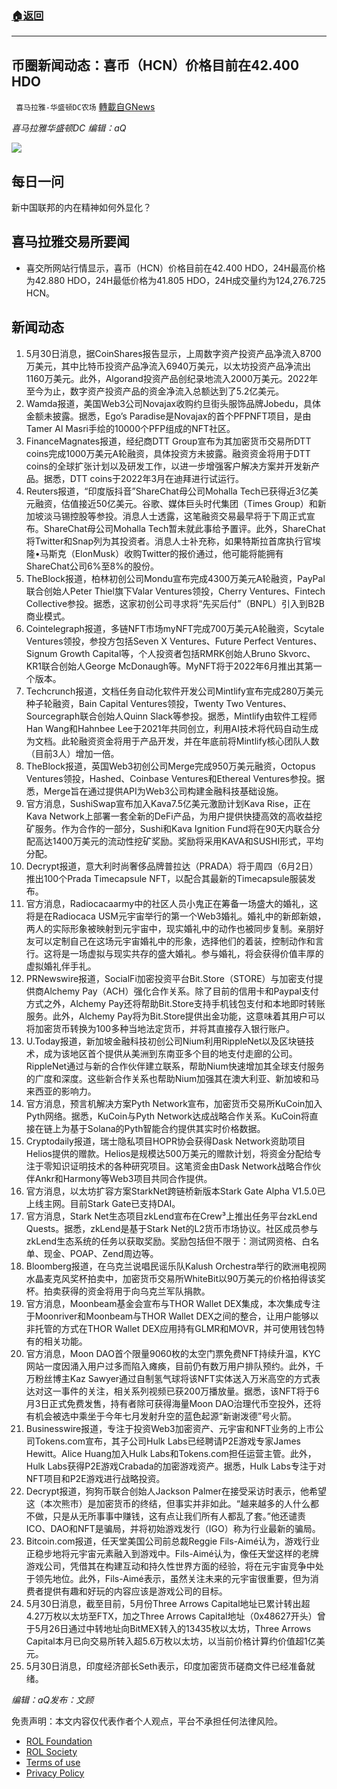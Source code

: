 ###  [:house:返回](README.md)
---


## 币圈新闻动态：喜币（HCN）价格目前在42.400 HDO
` 喜马拉雅-华盛顿DC农场` [轉載自GNews](https://gnews.org/zh-hans/2634333/)

*喜马拉雅华盛顿DC 编辑：aQ*
 
![](http://himalayawashingtondc.org/wp-content/uploads/2021/07/ScreenShot-2021-07-31-at-16.20.22@2x.png)

## 每日一问

新中国联邦的内在精神如何外显化？

## 喜马拉雅交易所要闻

- 喜交所网站行情显示，喜币（HCN）价格目前在42.400 HDO，24H最高价格为42.880 HDO，24H最低价格为41.805 HDO，24H成交量约为124,276.725 HCN。

## 新闻动态

1. 5月30日消息，据CoinShares报告显示，上周数字资产投资产品净流入8700万美元，其中比特币投资产品净流入6940万美元，以太坊投资产品净流出1160万美元。此外，Algorand投资产品创纪录地流入2000万美元。2022年至今为止，数字资产投资产品的资金净流入总额达到了5.2亿美元。
2. Wamda报道，美国Web3公司Novajax收购约旦街头服饰品牌Jobedu，具体金额未披露。据悉，Ego’s Paradise是Novajax的首个PFPNFT项目，是由Tamer Al Masri手绘的10000个PFP组成的NFT社区。
3. FinanceMagnates报道，经纪商DTT Group宣布为其加密货币交易所DTT coins完成1000万美元A轮融资，具体投资方未披露。融资资金将用于DTT coins的全球扩张计划以及研发工作，以进一步增强客户解决方案并开发新产品。据悉，DTT coins于2022年3月在迪拜进行试运行。
4. Reuters报道，“印度版抖音”ShareChat母公司Mohalla Tech已获得近3亿美元融资，估值接近50亿美元。谷歌、媒体巨头时代集团（Times Group）和新加坡淡马锡控股等参投。消息人士透露，这笔融资交易最早将于下周正式宣布。ShareChat母公司Mohalla Tech暂未就此事给予置评。此外，ShareChat将Twitter和Snap列为其投资者。消息人士补充称，如果特斯拉首席执行官埃隆•马斯克（ElonMusk）收购Twitter的报价通过，他可能将能拥有ShareChat公司6%至8%的股份。
5. TheBlock报道，柏林初创公司Mondu宣布完成4300万美元A轮融资，PayPal联合创始人Peter Thiel旗下Valar Ventures领投，Cherry Ventures、Fintech Collective参投。据悉，这家初创公司寻求将“先买后付”（BNPL）引入到B2B商业模式。
6. Cointelegraph报道，多链NFT市场myNFT完成700万美元A轮融资，Scytale Ventures领投，参投方包括Seven X Ventures、Future Perfect Ventures、Signum Growth Capital等，个人投资者包括RMRK创始人Bruno Skvorc、KR1联合创始人George McDonaugh等。MyNFT将于2022年6月推出其第一个版本。
7. Techcrunch报道，文档任务自动化软件开发公司Mintlify宣布完成280万美元种子轮融资，Bain Capital Ventures领投，Twenty Two Ventures、Sourcegraph联合创始人Quinn Slack等参投。据悉，Mintlify由软件工程师Han Wang和Hahnbee Lee于2021年共同创立，利用AI技术将代码自动生成为文档。此轮融资资金将用于产品开发，并在年底前将Mintlify核心团队人数（目前3人）增加一倍。
8. TheBlock报道，英国Web3初创公司Merge完成950万美元融资，Octopus Ventures领投，Hashed、Coinbase Ventures和Ethereal Ventures参投。据悉，Merge旨在通过提供API为Web3公司构建金融科技基础设施。
9. 官方消息，SushiSwap宣布加入Kava7.5亿美元激励计划Kava Rise，正在Kava Network上部署一套全新的DeFi产品，为用户提供快捷高效的高收益挖矿服务。作为合作的一部分，Sushi和Kava Ignition Fund将在90天内联合分配高达1400万美元的流动性挖矿奖励。奖励将采用KAVA和SUSHI形式，平均分配。
10. Decrypt报道，意大利时尚奢侈品牌普拉达（PRADA）将于周四（6月2日）推出100个Prada Timecapsule NFT，以配合其最新的Timecapsule服装发布。
11. 官方消息，Radiocacaarmy中的社区人员小鬼正在筹备一场盛大的婚礼，这将是在Radiocaca USM元宇宙举行的第一个Web3婚礼。婚礼中的新郎新娘，两人的实际形象被映射到元宇宙中，现实婚礼中的动作也被同步复制。亲朋好友可以定制自己在这场元宇宙婚礼中的形象，选择他们的着装，控制动作和言行。这将是一场虚拟与现实共存的盛大婚礼。参与婚礼，将会获得价值丰厚的虚拟婚礼伴手礼。
12. PRNewswire报道，SocialFi加密投资平台Bit.Store（STORE）与加密支付提供商Alchemy Pay（ACH）强化合作关系。除了目前的信用卡和Paypal支付方式之外，Alchemy Pay还将帮助Bit.Store支持手机钱包支付和本地即时转账服务。此外，Alchemy Pay将为Bit.Store提供出金功能，这意味着其用户可以将加密货币转换为100多种当地法定货币，并将其直接存入银行账户。
13. U.Today报道，新加坡金融科技初创公司Nium利用RippleNet以及区块链技术，成为该地区首个提供从美洲到东南亚多个目的地支付走廊的公司。RippleNet通过与新的合作伙伴建立联系，帮助Nium快速增加其全球支付服务的广度和深度。这些新合作关系也帮助Nium加强其在澳大利亚、新加坡和马来西亚的影响力。
14. 官方消息，预言机解决方案Pyth Network宣布，加密货币交易所KuCoin加入Pyth网络。据悉，KuCoin与Pyth Network达成战略合作关系。KuCoin将直接在链上为基于Solana的Pyth智能合约提供其实时价格数据。
15. Cryptodaily报道，瑞士隐私项目HOPR协会获得Dask Network资助项目Helios提供的赠款。Helios是规模达500万美元的赠款计划，将资金分配给专注于零知识证明技术的各种研究项目。这笔资金由Dask Network战略合作伙伴Ankr和Harmony等Web3项目共同合作提供。
16. 官方消息，以太坊扩容方案StarkNet跨链桥新版本Stark Gate Alpha V1.5.0已上线主网。目前Stark Gate已支持DAI。
17. 官方消息，Stark Net生态项目zkLend宣布在Crew³上推出任务平台zkLend Quests。据悉，zkLend是基于Stark Net的L2货币市场协议。社区成员参与zkLend生态系统的任务以获取奖励。奖励包括但不限于：测试网资格、白名单、现金、POAP、Zend周边等。
18. Bloomberg报道，在乌克兰说唱民谣乐队Kalush Orchestra举行的欧洲电视网水晶麦克风奖杯拍卖中，加密货币交易所WhiteBit以90万美元的价格拍得该奖杯。拍卖获得的资金将用于向乌克兰军队捐款。
19. 官方消息，Moonbeam基金会宣布与THOR Wallet DEX集成，本次集成专注于Moonriver和Moonbeam与THOR Wallet DEX之间的整合，让用户能够以非托管的方式在THOR Wallet DEX应用持有GLMR和MOVR，并可使用钱包特有的相关功能。
20. 官方消息，Moon DAO首个限量9060枚的太空门票免费NFT持续升温，KYC网站一度因涌入用户过多而陷入瘫痪，目前仍有数万用户排队预约。此外，千万粉丝博主Kaz Sawyer通过自制氢气球将该NFT实体送入万米高空的方式表达对这一事件的关注，相关系列视频已获200万播放量。据悉，该NFT将于6月3日正式免费发售，持有者除可获得海量Moon DAO治理代币空投外，还将有机会被选中乘坐于今年七月发射升空的蓝色起源“新谢泼德”号火箭。
21. Businesswire报道，专注于投资Web3加密资产、元宇宙和NFT业务的上市公司Tokens.com宣布，其子公司Hulk Labs已经聘请P2E游戏专家James Hewitt。Alice Huang加入Hulk Labs和Tokens.com担任运营主管。此外，Hulk Labs获得P2E游戏Crabada的加密游戏资产。据悉，Hulk Labs专注于对NFT项目和P2E游戏进行战略投资。
22. Decrypt报道，狗狗币联合创始人Jackson Palmer在接受采访时表示，他希望这（本次熊市）是加密货币的终结，但事实并非如此。“越来越多的人什么都不做，只是从无所事事中赚钱，这有点让我们所有人都乱了套。”他还谴责ICO、DAO和NFT是骗局，并将初始游戏发行（IGO）称为行业最新的骗局。
23. Bitcoin.com报道，任天堂美国公司前总裁Reggie Fils-Aimé认为，游戏行业正稳步地将元宇宙元素融入到游戏中。Fils-Aimé认为，像任天堂这样的老牌游戏公司，凭借其在构建互动和持久性世界方面的经验，将在元宇宙竞争中处于领先地位。此外，Fils-Aimé表示，虽然关注未来的元宇宙很重要，但为消费者提供有趣和好玩的内容应该是游戏公司的目标。
24. 5月30日消息，截至目前，5月份Three Arrows Capital地址已累计转出超4.27万枚以太坊至FTX，加之Three Arrows Capital地址（0x48627开头）曾于5月26日通过中转地址向BitMEX转入的13435枚以太坊，Three Arrows Capital本月已向交易所转入超5.6万枚以太坊，以当前价格计算约价值超1亿美元。
25. 5月30日消息，印度经济部长Seth表示，印度加密货币磋商文件已经准备就绪。

*编辑：aQ发布：文顾*

免责声明：本文内容仅代表作者个人观点，平台不承担任何法律风险。
  
- [ROL Foundation](https://rolfoundation.org/)
- [ROL Society](https://rolsociety.org/)
- [Terms of use](https://gnews.org/terms-of-use-3/)
- [Privacy Policy](https://gnews.org/privacy-policy/)
